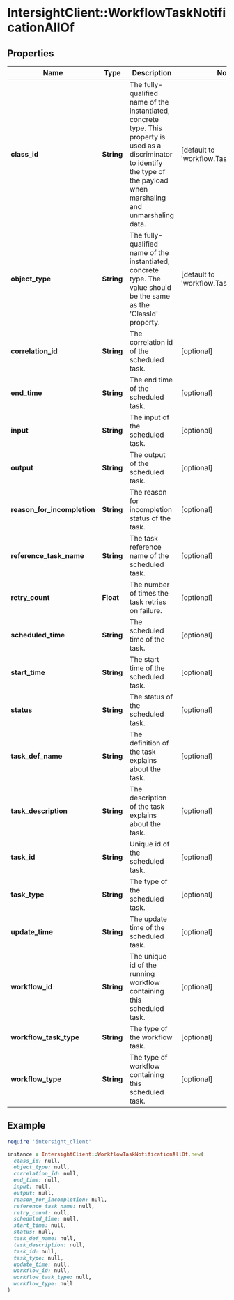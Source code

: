 # IntersightClient::WorkflowTaskNotificationAllOf

## Properties

| Name | Type | Description | Notes |
| ---- | ---- | ----------- | ----- |
| **class_id** | **String** | The fully-qualified name of the instantiated, concrete type. This property is used as a discriminator to identify the type of the payload when marshaling and unmarshaling data. | [default to &#39;workflow.TaskNotification&#39;] |
| **object_type** | **String** | The fully-qualified name of the instantiated, concrete type. The value should be the same as the &#39;ClassId&#39; property. | [default to &#39;workflow.TaskNotification&#39;] |
| **correlation_id** | **String** | The correlation id of the scheduled task. | [optional] |
| **end_time** | **String** | The end time of the scheduled task. | [optional] |
| **input** | **String** | The input of the scheduled task. | [optional] |
| **output** | **String** | The output of the scheduled task. | [optional] |
| **reason_for_incompletion** | **String** | The reason for incompletion status of the task. | [optional] |
| **reference_task_name** | **String** | The task reference name of the scheduled task. | [optional] |
| **retry_count** | **Float** | The number of times the task retries on failure. | [optional] |
| **scheduled_time** | **String** | The scheduled time of the task. | [optional] |
| **start_time** | **String** | The start time of the scheduled task. | [optional] |
| **status** | **String** | The status of the scheduled task. | [optional] |
| **task_def_name** | **String** | The definition of the task explains about the task. | [optional] |
| **task_description** | **String** | The description of the task explains about the task. | [optional] |
| **task_id** | **String** | Unique id of the scheduled task. | [optional] |
| **task_type** | **String** | The type of the scheduled task. | [optional] |
| **update_time** | **String** | The update time of the scheduled task. | [optional] |
| **workflow_id** | **String** | The unique id of the running workflow containing this scheduled task. | [optional] |
| **workflow_task_type** | **String** | The type of the workflow task. | [optional] |
| **workflow_type** | **String** | The type of workflow containing this scheduled task. | [optional] |

## Example

```ruby
require 'intersight_client'

instance = IntersightClient::WorkflowTaskNotificationAllOf.new(
  class_id: null,
  object_type: null,
  correlation_id: null,
  end_time: null,
  input: null,
  output: null,
  reason_for_incompletion: null,
  reference_task_name: null,
  retry_count: null,
  scheduled_time: null,
  start_time: null,
  status: null,
  task_def_name: null,
  task_description: null,
  task_id: null,
  task_type: null,
  update_time: null,
  workflow_id: null,
  workflow_task_type: null,
  workflow_type: null
)
```


